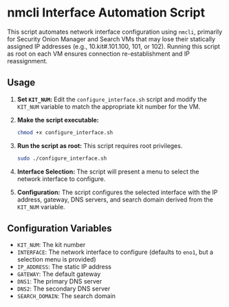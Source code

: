 # nmcli Interface Automation Script

This script automates network interface configuration using `nmcli`, primarily for Security Onion Manager and Search VMs that may lose their statically assigned IP addresses (e.g., 10.kit#.101.100, 101, or 102).  Running this script as root on each VM ensures connection re-establishment and IP reassignment.

## Usage

1.  **Set `KIT_NUM`:**  Edit the `configure_interface.sh` script and modify the `KIT_NUM` variable to match the appropriate kit number for the VM.

2.  **Make the script executable:**
    ```bash
    chmod +x configure_interface.sh
    ```

3.  **Run the script as root:**  This script requires root privileges.
    ```bash
    sudo ./configure_interface.sh
    ```

4.  **Interface Selection:** The script will present a menu to select the network interface to configure.

5.  **Configuration:** The script configures the selected interface with the IP address, gateway, DNS servers, and search domain derived from the `KIT_NUM` variable.

## Configuration Variables

*   `KIT_NUM`:  The kit number
*   `INTERFACE`: The network interface to configure (defaults to `eno1`, but a selection menu is provided)
*   `IP_ADDRESS`: The static IP address
*   `GATEWAY`: The default gateway 
*   `DNS1`: The primary DNS server 
*   `DNS2`: The secondary DNS server 
*   `SEARCH_DOMAIN`: The search domain 